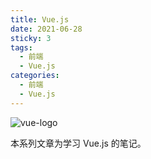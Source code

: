 ```yaml
---
title: Vue.js
date: 2021-06-28
sticky: 3
tags:
  - 前端
  - Vue.js
categories:
  - 前端
  - Vue.js
---
```


![vue-logo](/vue-press-notes/image/vue-logo.jpg)

<!-- more -->

本系列文章为学习 Vue.js 的笔记。
